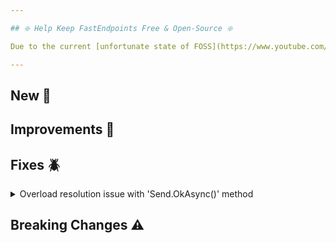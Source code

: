 ```yaml
---

## ❇️ Help Keep FastEndpoints Free & Open-Source ❇️

Due to the current [unfortunate state of FOSS](https://www.youtube.com/watch?v=H96Va36xbvo), please consider [becoming a sponsor](https://opencollective.com/fast-endpoints) and help us beat the odds to keep the project alive and free for everyone.

---
```


<!-- <details><summary>title text</summary></details> -->

## New 🎉

## Improvements 🚀

## Fixes 🪲

<details><summary>Overload resolution issue with 'Send.OkAsync()' method</summary>

There was an issue when only a cancellation token was supplied for the `OkAsync()` method which resulted in IDEs assuming the token was the response DTO.

</details>

## Breaking Changes ⚠️